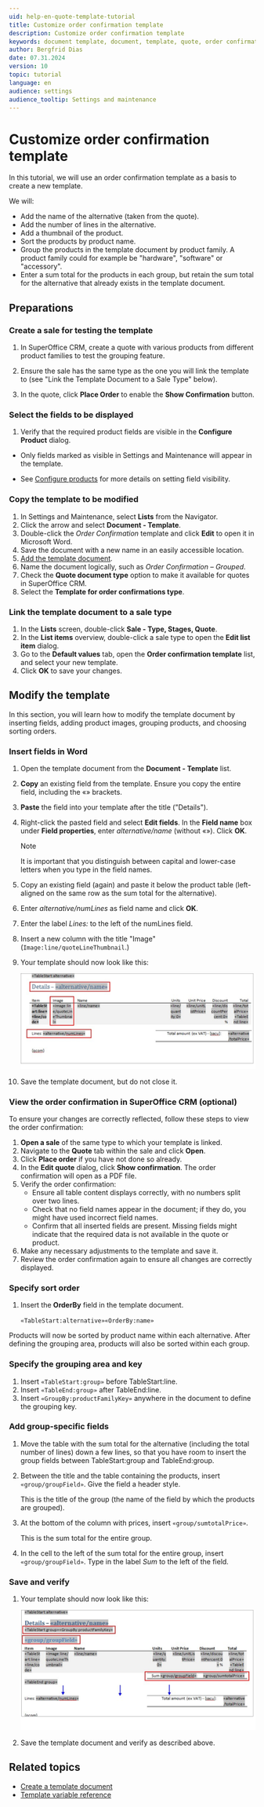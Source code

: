 ```yaml
---
uid: help-en-quote-template-tutorial
title: Customize order confirmation template
description: Customize order confirmation template
keywords: document template, document, template, quote, order confirmation
author: Bergfrid Dias
date: 07.31.2024
version: 10
topic: tutorial
language: en
audience: settings
audience_tooltip: Settings and maintenance
---
```


# Customize order confirmation template

In this tutorial, we will use an order confirmation template as a basis to create a new template.

We will:

* Add the name of the alternative (taken from the quote).
* Add the number of lines in the alternative.
* Add a thumbnail of the product.
* Sort the products by product name.
* Group the products in the template document by product family. A product family could for example be "hardware", "software" or "accessory".
* Enter a sum total for the products in each group, but retain the sum total for the alternative that already exists in the template document.

## Preparations

### Create a sale for testing the template

1. In SuperOffice CRM, create a quote with various products from different product families to test the grouping feature.

2. Ensure the sale has the same type as the one you will link the template to (see "Link the Template Document to a Sale Type" below).

3. In the quote, click **Place Order** to enable the **Show Confirmation** button.

### Select the fields to be displayed

1. Verify that the required product fields are visible in the **Configure Product** dialog.

* Only fields marked as visible in Settings and Maintenance will appear in the template.

* See [Configure products][4] for more details on setting field visibility.

### Copy the template to be modified

1. In Settings and Maintenance, select **Lists** from the Navigator.
2. Click the arrow and select **Document - Template**.
3. Double-click the *Order Confirmation* template and click **Edit** to open it in Microsoft Word.
4. Save the document with a new name in an easily accessible location.
5. [Add the template document][1].
6. Name the document logically, such as *Order Confirmation – Grouped*.
7. Check the **Quote document type** option to make it available for quotes in SuperOffice CRM.
8. Select the **Template for order confirmations type**.

### Link the template document to a sale type

1. In the **Lists** screen, double-click **Sale - Type, Stages, Quote**.
2. In the **List items** overview, double-click a sale type to open the **Edit list item** dialog.
3. Go to the **Default values** tab, open the **Order confirmation template** list, and select your new template.
4. Click **OK** to save your changes.

## Modify the template

In this section, you will learn how to modify the template document by inserting fields, adding product images, grouping products, and choosing sorting orders.

### Insert fields in Word

1. Open the template document from the **Document - Template** list.

1. **Copy** an existing field from the template. Ensure you copy the entire field, including the «» brackets.

1. **Paste** the field into your template after the title ("Details").

1. Right-click the pasted field and select **Edit fields**. In the **Field name** box under **Field properties**, enter *alternative/name* (without «»). Click **OK**.

    > [!NOTE]
    > It is important that you distinguish between capital and lower-case letters when you type in the field names.

1. Copy an existing field (again) and paste it below the product table (left-aligned on the same row as the sum total for the alternative).

1. Enter *alternative/numLines* as field name and click **OK**.

1. Enter the label *Lines:* to the left of the numLines field.

1. Insert a new column with the title "Image" (`Image:line/quoteLineThumbnail`.)

1. Your template should now look like this:

    ![Order confirmation with new fields -screenshot][img1]

1. Save the template document, but do not close it.

### View the order confirmation in SuperOffice CRM (optional)

To ensure your changes are correctly reflected, follow these steps to view the order confirmation:

1. **Open a sale** of the same type to which your template is linked.
2. Navigate to the **Quote** tab within the sale and click **Open**.
3. Click **Place order** if you have not done so already.
4. In the **Edit quote** dialog, click **Show confirmation**. The order confirmation will open as a PDF file.
5. Verify the order confirmation:
   * Ensure all table content displays correctly, with no numbers split over two lines.
   * Check that no field names appear in the document; if they do, you might have used incorrect field names.
   * Confirm that all inserted fields are present. Missing fields might indicate that the required data is not available in the quote or product.
6. Make any necessary adjustments to the template and save it.
7. Review the order confirmation again to ensure all changes are correctly displayed.

### Specify sort order

1. Insert the **OrderBy** field in the template document.

    `«TableStart:alternative»«OrderBy:name»`

Products will now be sorted by product name within each alternative.
After defining the grouping area, products will also be sorted within each group.

### Specify the grouping area and key

1. Insert `«TableStart:group»` before TableStart:line.
1. Insert `«TableEnd:group»` after TableEnd:line.
1. Insert `«GroupBy:productFamilyKey»` anywhere in the document to define the grouping key.

### Add group-specific fields

1. Move the table with the sum total for the alternative (including the total number of lines) down a few lines, so that you have room to insert the group fields between TableStart:group and TableEnd:group.

1. Between the title and the table containing the products, insert `«group/groupField»`. Give the field a header style.

    This is the title of the group (the name of the field by which the products are grouped).

1. At the bottom of the column with prices, insert `«group/sumtotalPrice»`.

    This is the sum total for the entire group.

1. In the cell to the left of the sum total for the entire group, insert `«group/groupField»`. Type in the label *Sum* to the left of the field.

### Save and verify

1. Your template should now look like this:

    ![Order confirmation result -screenshot][img2]

1. Save the template document and verify as described above.

## Related topics

* [Create a template document][2]
* [Template variable reference][3]

<!-- Referenced links -->
[1]: link-template.md
[2]: ../learn/create.md
[3]: ../variables/index.md
[4]: ../../../quote/learn/admin/product/configure.md

<!-- Referenced images -->
[img1]: ../../../../media/loc/en/document/tutorial-insert-fields.png
[img2]: ../../../../media/loc/en/document/tutorial-grouped.png
